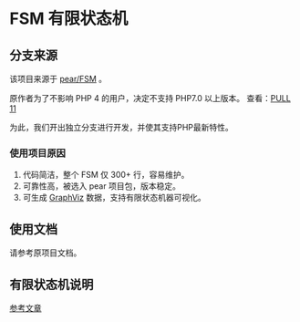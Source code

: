 # FSM 有限状态机

## 分支来源

该项目来源于 [pear/FSM](https://github.com/pear/FSM)  。 

原作者为了不影响 PHP 4 的用户，决定不支持 PHP7.0 以上版本。 查看：[PULL 11](https://github.com/pear/FSM/pull/11)

为此，我们开出独立分支进行开发，并使其支持PHP最新特性。

### 使用项目原因

1. 代码简洁，整个 FSM 仅 300+ 行，容易维护。
2. 可靠性高，被选入 pear 项目包，版本稳定。
3. 可生成 [GraphViz](https://www.graphviz.org/) 数据，支持有限状态机器可视化。

## 使用文档

请参考原项目文档。

## 有限状态机说明

[参考文章](https://juejin.im/entry/5a26b17df265da4319562263)
